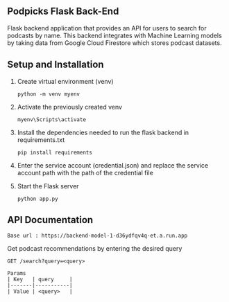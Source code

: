 ## Podpicks Flask Back-End
Flask backend application that provides an API for users to search for podcasts by name. This backend integrates with Machine Learning models by taking data from Google Cloud Firestore which stores podcast datasets.

## Setup and Installation
1. Create virtual environment (venv)
   ```
   python -m venv myenv
   ```
2. Activate the previously created venv
   ```
   myenv\Scripts\activate
   ```
3. Install the dependencies needed to run the flask backend in requirements.txt
   ```
   pip install requirements
   ```
4. Enter the service account (credential.json) and replace the service account path with the path of the credential file

5. Start the Flask server
   ```
   python app.py
   ```

## API Documentation
```
Base url : https://backend-model-1-d36ydfqv4q-et.a.run.app
```
Get podcast recommendations by entering the desired query
```
GET /search?query=<query>

Params
| Key   | query     | 
|-------|-----------|
| Value | <query>   |
